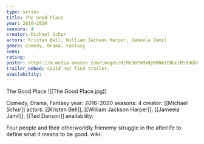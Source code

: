 ```yaml
---
type: series
title: The Good Place
year: 2016–2020
seasons: 4
creator: Michael Schur
actors: Kristen Bell, William Jackson Harper, Jameela Jamil
genre: Comedy, Drama, Fantasy
seen:
rating: 
poster: https://m.media-amazon.com/images/M/MV5BYmMxNjM0NmItNGU1Mi00OGMwLTkzMzctZmE3YjU1ZDE4NmFjXkEyXkFqcGdeQXVyODUxOTU0OTg@._V1_SX300.jpg
trailer_embed: Could not find trailer.
availability:
---
```

The Good Place
![[The Good Place.jpg]]

Comedy, Drama, Fantasy
year: 2016–2020
seasons: 4
creator: [[Michael Schur]]
actors: [[Kristen Bell]], [[William Jackson Harper]], [[Jameela Jamil]], [[Ted Danson]]
availability:

Four people and their otherworldly frienemy struggle in the afterlife to define what it means to be good.
wiki: 


